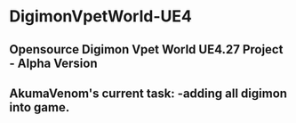 # DigimonVpetWorld-UE4
Opensource Digimon Vpet World UE4.27 Project - Alpha Version
-----------------------------------
AkumaVenom's current task:
-adding all digimon into game.
-----------------------------------
